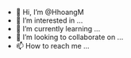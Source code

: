 - 👋 Hi, I’m @HhoangM
- 👀 I’m interested in ...
- 🌱 I’m currently learning ...
- 💞️ I’m looking to collaborate on ...
- 📫 How to reach me ...

<!---
HhoangM/HhoangM is a ✨ special ✨ repository because its `README.md` (this file) appears on your GitHub profile.
You can click the Preview link to take a look at your changes.

